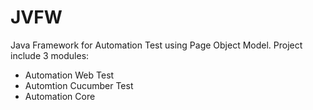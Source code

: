 # JVFW
Java Framework for Automation Test using Page Object Model.
Project include 3 modules:
  - Automation Web Test
  - Automtion Cucumber Test
  - Automation Core
